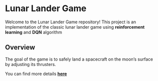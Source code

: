 # Lunar Lander Game

Welcome to the Lunar Lander Game repository! This project is an implementation of the classic lunar lander game using **reinforcement learning** and **DQN** algorithm

## Overview
The goal of the game is to safely land a spacecraft on the moon’s surface by adjusting its thrusters.

You can find more details **[here](https://www.gymlibrary.dev/environments/box2d/lunar_lander/)**
